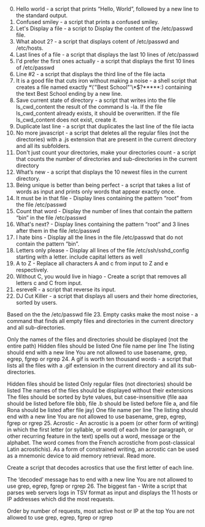 0. Hello world - a script that prints “Hello, World”, followed by a new line to the standard output.
1. Confused smiley - a script that prints a confused smiley.
2. Let's Display a file - a script to Display the content of the /etc/passwd file.
3. What about 2? - a script that displays cotent of /etc/passwd and /etc/hosts.
4. Last lines of a file - a script that displays the last 10 lines of /etc/passwd
5. I'd prefer the first ones actually - a script that displays the first 10 lines of /etc/passwd
6. Line #2 - a script that displays the third line of the file iacta
7. It is a good file that cuts iron without making a noise - a shell script that creates a file named exactly \*\\'"Best School"\'\\*$\?\*\*\*\*\*:) containing the text Best School ending by a new line.
8. Save current state of directory - a script that writes into the file ls_cwd_content the result of the command ls -la. If the file ls_cwd_content already exists, it should be overwritten. If the file ls_cwd_content does not exist, create it.
9. Duplicate last line - a script that duplicates the last line of the file iacta
10. No more javascript - a script that deletes all the regular files (not the directories) with a .js extension that are present in the current directory and all its subfolders.
11. Don't just count your directories, make your directories count - a script that counts the number of directories and sub-directories in the current directory
12. What’s new - a script that displays the 10 newest files in the current directory.
13. Being unique is better than being perfect - a script that takes a list of words as input and prints only words that appear exactly once.
14. It must be in that file - Display lines containing the pattern “root” from the file /etc/passwd
15. Count that word - Display the number of lines that contain the pattern “bin” in the file /etc/passwd
16. What's next? - Display lines containing the pattern “root” and 3 lines after them in the file /etc/passwd
17. I hate bins - Display all the lines in the file /etc/passwd that do not contain the pattern “bin”.
18. Letters only please - Display all lines of the file /etc/ssh/sshd_config starting with a letter.
include capital letters as well
19. A to Z - Replace all characters A and c from input to Z and e respectively.
20. Without C, you would live in hiago - Create a script that removes all letters c and C from input.
21. esreveR - a script that reverse its input.
22. DJ Cut Killer - a script that displays all users and their home directories, sorted by users.

Based on the the /etc/passwd file
23. Empty casks make the most noise - a command that finds all empty files and directories in the current directory and all sub-directories.

Only the names of the files and directories should be displayed (not the entire path)
Hidden files should be listed
One file name per line
The listing should end with a new line
You are not allowed to use basename, grep, egrep, fgrep or rgrep
24. A gif is worth ten thousand words - a script that lists all the files with a .gif extension in the current directory and all its sub-directories.

Hidden files should be listed
Only regular files (not directories) should be listed
The names of the files should be displayed without their extensions
The files should be sorted by byte values, but case-insensitive (file aaa should be listed before file bbb, file .b should be listed before file a, and file Rona should be listed after file jay)
One file name per line
The listing should end with a new line
You are not allowed to use basename, grep, egrep, fgrep or rgrep
25. Acrostic - An acrostic is a poem (or other form of writing) in which the first letter (or syllable, or word) of each line (or paragraph, or other recurring feature in the text) spells out a word, message or the alphabet. The word comes from the French acrostiche from post-classical Latin acrostichis). As a form of constrained writing, an acrostic can be used as a mnemonic device to aid memory retrieval. Read more.

Create a script that decodes acrostics that use the first letter of each line.

The ‘decoded’ message has to end with a new line
You are not allowed to use grep, egrep, fgrep or rgrep
26. The biggest fan - Write a script that parses web servers logs in TSV format as input and displays the 11 hosts or IP addresses which did the most requests.

Order by number of requests, most active host or IP at the top
You are not allowed to use grep, egrep, fgrep or rgrep
